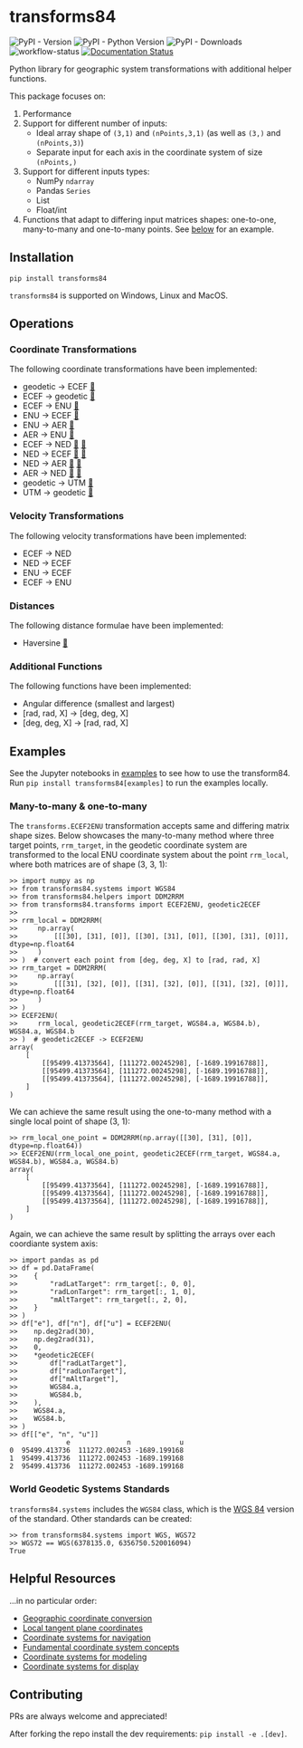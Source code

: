 # transforms84
![PyPI - Version](https://img.shields.io/pypi/v/transforms84)
![PyPI - Python Version](https://img.shields.io/pypi/pyversions/transforms84)
![PyPI - Downloads](https://img.shields.io/pypi/dm/transforms84)
![workflow-status](https://img.shields.io/github/actions/workflow/status/Stoops-ML/transforms84/workflow.yml)
[![Documentation Status](https://readthedocs.org/projects/transforms84/badge)](https://transforms84.readthedocs.io/en)

Python library for geographic system transformations with additional helper functions.

This package focuses on:
1. Performance
2. Support for different number of inputs:
   * Ideal array shape of `(3,1)` and `(nPoints,3,1)` (as well as `(3,)` and `(nPoints,3)`)
   * Separate input for each axis in the coordinate system of size `(nPoints,)`
3. Support for different inputs types:
   * NumPy `ndarray`
   * Pandas `Series`
   * List
   * Float/int
4. Functions that adapt to differing input matrices shapes: one-to-one, many-to-many and one-to-many points. See [below](#many-to-many--one-to-many) for an example.

## Installation
`pip install transforms84`

`transforms84` is supported on Windows, Linux and MacOS.

## Operations
### Coordinate Transformations
The following coordinate transformations have been implemented:
- geodetic &rarr; ECEF [🔗](https://en.wikipedia.org/wiki/Geographic_coordinate_conversion#From_geodetic_to_ECEF_coordinates)
- ECEF &rarr; geodetic [🔗](https://en.wikipedia.org/wiki/Geographic_coordinate_conversion#From_ECEF_to_geodetic_coordinates)
- ECEF &rarr; ENU [🔗](https://en.wikipedia.org/wiki/Geographic_coordinate_conversion#From_ECEF_to_ENU)
- ENU &rarr; ECEF [🔗](https://en.wikipedia.org/wiki/Geographic_coordinate_conversion#From_ENU_to_ECEF)
- ENU &rarr; AER [🔗](https://x-lumin.com/wp-content/uploads/2020/09/Coordinate_Transforms.pdf)
- AER &rarr; ENU [🔗](https://x-lumin.com/wp-content/uploads/2020/09/Coordinate_Transforms.pdf)
- ECEF &rarr; NED [🔗](https://en.wikipedia.org/wiki/Geographic_coordinate_conversion#From_ECEF_to_ENU) [🔗](https://en.wikipedia.org/wiki/Local_tangent_plane_coordinates)
- NED &rarr; ECEF [🔗](https://en.wikipedia.org/wiki/Geographic_coordinate_conversion#From_ENU_to_ECEF) [🔗](https://en.wikipedia.org/wiki/Local_tangent_plane_coordinates)
- NED &rarr; AER [🔗](https://x-lumin.com/wp-content/uploads/2020/09/Coordinate_Transforms.pdf) [🔗](https://en.wikipedia.org/wiki/Local_tangent_plane_coordinates)
- AER &rarr; NED [🔗](https://x-lumin.com/wp-content/uploads/2020/09/Coordinate_Transforms.pdf) [🔗](https://en.wikipedia.org/wiki/Local_tangent_plane_coordinates)
- geodetic &rarr; UTM [🔗](https://fypandroid.wordpress.com/2011/09/03/converting-utm-to-latitude-and-longitude-or-vice-versa/)
- UTM &rarr; geodetic [🔗](https://fypandroid.wordpress.com/2011/09/03/converting-utm-to-latitude-and-longitude-or-vice-versa/)

### Velocity Transformations
The following velocity transformations have been implemented:
- ECEF &rarr; NED
- NED &rarr; ECEF
- ENU &rarr; ECEF
- ECEF &rarr; ENU

### Distances
The following distance formulae have been implemented:
- Haversine [🔗](https://en.wikipedia.org/wiki/Haversine_formula#Formulation)

### Additional Functions
The following functions have been implemented:
- Angular difference (smallest and largest)
- [rad, rad, X] &rarr; [deg, deg, X]
- [deg, deg, X] &rarr; [rad, rad, X]

## Examples
See the Jupyter notebooks in [examples](examples) to see how to use the transform84. Run `pip install transforms84[examples]` to run the examples locally.

### Many-to-many & one-to-many
The `transforms.ECEF2ENU` transformation accepts same and differing matrix shape sizes. Below showcases the many-to-many method where three target points, `rrm_target`, in the geodetic coordinate system are transformed to the local ENU coordinate system about the point `rrm_local`, where both matrices are of shape (3, 3, 1):
```
>> import numpy as np
>> from transforms84.systems import WGS84
>> from transforms84.helpers import DDM2RRM
>> from transforms84.transforms import ECEF2ENU, geodetic2ECEF
>>
>> rrm_local = DDM2RRM(
>>     np.array(
>>         [[[30], [31], [0]], [[30], [31], [0]], [[30], [31], [0]]], dtype=np.float64
>>     )
>> )  # convert each point from [deg, deg, X] to [rad, rad, X]
>> rrm_target = DDM2RRM(
>>     np.array(
>>         [[[31], [32], [0]], [[31], [32], [0]], [[31], [32], [0]]], dtype=np.float64
>>     )
>> )
>> ECEF2ENU(
>>     rrm_local, geodetic2ECEF(rrm_target, WGS84.a, WGS84.b), WGS84.a, WGS84.b
>> )  # geodetic2ECEF -> ECEF2ENU
array(
    [
        [[95499.41373564], [111272.00245298], [-1689.19916788]],
        [[95499.41373564], [111272.00245298], [-1689.19916788]],
        [[95499.41373564], [111272.00245298], [-1689.19916788]],
    ]
)
```

We can achieve the same result using the one-to-many method with a single local point of shape (3, 1):
```
>> rrm_local_one_point = DDM2RRM(np.array([[30], [31], [0]], dtype=np.float64))
>> ECEF2ENU(rrm_local_one_point, geodetic2ECEF(rrm_target, WGS84.a, WGS84.b), WGS84.a, WGS84.b)
array(
    [
        [[95499.41373564], [111272.00245298], [-1689.19916788]],
        [[95499.41373564], [111272.00245298], [-1689.19916788]],
        [[95499.41373564], [111272.00245298], [-1689.19916788]],
    ]
)
```

Again, we can achieve the same result by splitting the arrays over each coordiante system axis:
```
>> import pandas as pd
>> df = pd.DataFrame(
>>    {
>>        "radLatTarget": rrm_target[:, 0, 0],
>>        "radLonTarget": rrm_target[:, 1, 0],
>>        "mAltTarget": rrm_target[:, 2, 0],
>>    }
>> )
>> df["e"], df["n"], df["u"] = ECEF2ENU(
>>    np.deg2rad(30),
>>    np.deg2rad(31),
>>    0,
>>    *geodetic2ECEF(
>>        df["radLatTarget"],
>>        df["radLonTarget"],
>>        df["mAltTarget"],
>>        WGS84.a,
>>        WGS84.b,
>>    ),
>>    WGS84.a,
>>    WGS84.b,
>> )
>> df[["e", "n", "u"]]
              e              n            u
0  95499.413736  111272.002453 -1689.199168
1  95499.413736  111272.002453 -1689.199168
2  95499.413736  111272.002453 -1689.199168
```

### World Geodetic Systems Standards
`transforms84.systems` includes the `WGS84` class, which is the [WGS 84](https://en.wikipedia.org/wiki/World_Geodetic_System#WGS_84) version of the standard. Other standards can be created:
```
>> from transforms84.systems import WGS, WGS72
>> WGS72 == WGS(6378135.0, 6356750.520016094)
True
```

## Helpful Resources
...in no particular order:
- [Geographic coordinate conversion](https://en.wikipedia.org/wiki/Geographic_coordinate_conversion)
- [Local tangent plane coordinates](https://en.wikipedia.org/wiki/Local_tangent_plane_coordinates)
- [Coordinate systems for navigation](https://www.mathworks.com/help/aerotbx/ug/coordinate-systems-for-navigation.html)
- [Fundamental coordinate system concepts](https://www.mathworks.com/help/aerotbx/ug/fundamental-coordinate-system-concepts.html)
- [Coordinate systems for modeling](https://www.mathworks.com/help/aerotbx/ug/coordinate-systems-for-modeling.html)
- [Coordinate systems for display](https://www.mathworks.com/help/aerotbx/ug/coordinate-systems-for-display.html)

## Contributing
PRs are always welcome and appreciated!

After forking the repo install the dev requirements: `pip install -e .[dev]`.
